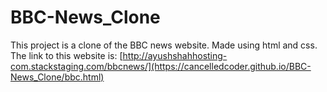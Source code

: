 # BBC-News_Clone
This project is a clone of the BBC news website.
Made using html and css.
The link to this website is:
  [http://ayushshahhosting-com.stackstaging.com/bbcnews/](https://cancelledcoder.github.io/BBC-News_Clone/bbc.html)
